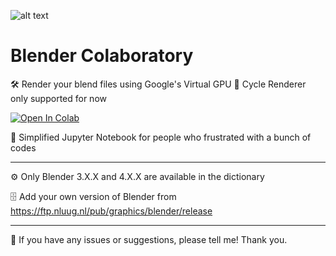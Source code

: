 ![alt text](https://repository-images.githubusercontent.com/656952604/b1ae251b-033f-48d7-a355-4cb880936ef2)

# Blender Colaboratory
🛠️ Render your blend files using Google's Virtual GPU
🔄 Cycle Renderer only supported for now

[![Open In Colab](https://colab.research.google.com/assets/colab-badge.svg)](https://colab.research.google.com/github/wabasiteni/Simple-Blender-Colaboratory/blob/main/Simple_Blender_Render.ipynb)

📙 Simplified Jupyter Notebook for people who frustrated with a bunch of codes

---
⚙️ Only Blender 3.X.X and 4.X.X are available in the dictionary

🗄️ Add your own version of Blender from https://ftp.nluug.nl/pub/graphics/blender/release

---
🤗 If you have any issues or suggestions, please tell me! Thank you. 
